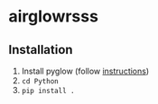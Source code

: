 # airglowrsss

## Installation

1. Install pyglow (follow [instructions](https://github.com/timduly4/pyglow))
2. `cd Python`
3. `pip install .`
